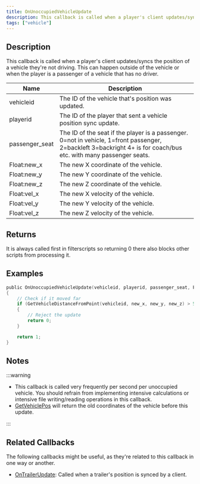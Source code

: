 ```yaml
---
title: OnUnoccupiedVehicleUpdate
description: This callback is called when a player's client updates/syncs the position of a vehicle they're not driving.
tags: ["vehicle"]
---
```


## Description

This callback is called when a player's client updates/syncs the position of a vehicle they're not driving. This can happen outside of the vehicle or when the player is a passenger of a vehicle that has no driver.

| Name           | Description                                                                                                                                                      |
| -------------- | ---------------------------------------------------------------------------------------------------------------------------------------------------------------- |
| vehicleid      | The ID of the vehicle that's position was updated.                                                                                                               |
| playerid       | The ID of the player that sent a vehicle position sync update.                                                                                                   |
| passenger_seat | The ID of the seat if the player is a passenger. 0=not in vehicle, 1=front passenger, 2=backleft 3=backright 4+ is for coach/bus etc. with many passenger seats. |
| Float:new_x    | The new X coordinate of the vehicle.                                                                                                                             |
| Float:new_y    | The new Y coordinate of the vehicle.                                                                                                                             |
| Float:new_z    | The new Z coordinate of the vehicle.                                                                                                                             |
| Float:vel_x    | The new X velocity of the vehicle.                                                                                                                               |
| Float:vel_y    | The new Y velocity of the vehicle.                                                                                                                               |
| Float:vel_z    | The new Z velocity of the vehicle.                                                                                                                               |

## Returns

It is always called first in filterscripts so returning 0 there also blocks other scripts from processing it.

## Examples

```c
public OnUnoccupiedVehicleUpdate(vehicleid, playerid, passenger_seat, Float:new_x, Float:new_y, Float:new_z, Float:vel_x, Float:vel_y, Float:vel_z)
{
    // Check if it moved far
    if (GetVehicleDistanceFromPoint(vehicleid, new_x, new_y, new_z) > 50.0)
    {
        // Reject the update
        return 0;
    }

    return 1;
}
```

## Notes

:::warning

- This callback is called very frequently per second per unoccupied vehicle. You should refrain from implementing intensive calculations or intensive file writing/reading operations in this callback. 
- [GetVehiclePos](../functions/GetVehiclePos) will return the old coordinates of the vehicle before this update.

:::

## Related Callbacks

The following callbacks might be useful, as they're related to this callback in one way or another. 

- [OnTrailerUpdate](OnTrailerUpdate): Called when a trailer's position is synced by a client.
